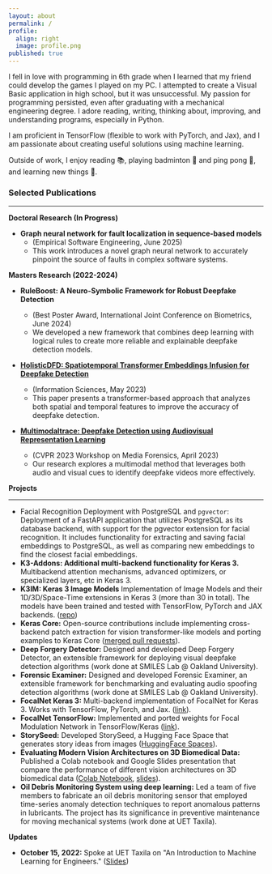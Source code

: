 ```yaml
---
layout: about
permalink: /
profile:
  align: right
  image: profile.png
published: true
---
```


I fell in love with programming in 6th grade when I learned that my friend could develop the games I played on my PC. I attempted to create a Visual Basic application in high school, but it was unsuccessful. My passion for programming persisted, even after graduating with a mechanical engineering degree. I adore reading, writing, thinking about, improving, and understanding programs, especially in Python. 

I am proficient in TensorFlow \(flexible to work with PyTorch, and Jax\), and I am passionate about creating useful solutions using machine learning.

Outside of work, I enjoy reading 📚, playing badminton 🏸 and ping pong 🏓, and learning new things 🧠.

### Selected Publications

---

**Doctoral Research (In Progress)**

* **Graph neural network for fault localization in sequence-based models**
    * (Empirical Software Engineering, June 2025)
    * This work introduces a novel graph neural network to accurately pinpoint the source of faults in complex software systems.

**Masters Research (2022-2024)**

* **RuleBoost: A Neuro-Symbolic Framework for Robust Deepfake Detection**
    * (Best Poster Award, International Joint Conference on Biometrics, June 2024)
    * We developed a new framework that combines deep learning with logical rules to create more reliable and explainable deepfake detection models.

* **[HolisticDFD: Spatiotemporal Transformer Embeddings Infusion for Deepfake Detection](https://www.sciencedirect.com/science/article/abs/pii/S0020025523009374)**
    * (Information Sciences, May 2023)
    * This paper presents a transformer-based approach that analyzes both spatial and temporal features to improve the accuracy of deepfake detection.

* **[Multimodaltrace: Deepfake Detection using Audiovisual Representation Learning](https://openaccess.thecvf.com/content/CVPR2023W/WMF/html/Raza_Multimodaltrace_Deepfake_Detection_Using_Audiovisual_Representation_Learning_CVPRW_2023_paper.html)**
    * (CVPR 2023 Workshop on Media Forensics, April 2023)
    * Our research explores a multimodal method that leverages both audio and visual cues to identify deepfake videos more effectively.

**Projects**

---

* Facial Recognition Deployment with PostgreSQL and `pgvector`: Deployment of a FastAPI application that utilizes PostgreSQL as its database backend, with support for the pgvector extension for facial recognition. It includes functionality for extracting and saving facial embeddings to PostgreSQL, as well as comparing new embeddings to find the closest facial embeddings.
* **K3-Addons: Additional multi-backend functionality for Keras 3.** Multibackend attention mechanisms, advanced optimizers, or specialized layers, etc in Keras 3.
* **K3IM: Keras 3 Image Models** Implementation of Image Models  and their 1D/3D/Space-Time extensions in Keras 3 \(more than 30 in total\). The models have been trained and tested with TensorFlow, PyTorch and JAX backends. ([repo](https://github.com/anas-rz/k3im/))
* **Keras Core:** Open-source contributions include implementing cross-backend patch extraction for vision transformer-like models and porting examples to Keras Core ([merged pull requests](https://github.com/keras-team/keras-core/pulls?q=is%3Apr+is%3Amerged+author%3Aanas-rz)).
* **Deep Forgery Detector:** Designed and developed Deep Forgery Detector, an extensible framework for deploying visual deepfake detection algorithms (work done at SMILES Lab @ Oakland University).
* **Forensic Examiner:** Designed and developed Forensic Examiner, an extensible framework for benchmarking and evaluating audio spoofing detection algorithms (work done at SMILES Lab @ Oakland University).
* **FocalNet Keras 3:** Multi-backend implementation of FocalNet for Keras 3. Works with TensorFlow, PyTorch, and Jax. ([link](https://github.com/anas-rz/focalnet-keras-3)).
* **FocalNet TensorFlow:** Implemented and ported weights for Focal Modulation Network in TensorFlow/Keras ([link](https://github.com/anas-rz/focalnet-tensorflow)).
* **StorySeed:** Developed StorySeed, a Hugging Face Space that generates story ideas from images ([HuggingFace Spaces](https://huggingface.co/spaces/anasrz/StorySeed)).
* **Evaluating Modern Vision Architectures on 3D Biomedical Data:** Published a Colab notebook and Google Slides presentation that compare the performance of different vision architectures on 3D biomedical data ([Colab Notebook](https://colab.research.google.com/drive/1nz-NtGxC3NeSJh4ZWQ8jabzBlawnvIWe?usp=sharing), [slides](https://docs.google.com/presentation/d/1o1SD0WHBJEqvjOIJWys-Y6z80uuiejmC/edit?usp=sharing&ouid=118316226676823953327&rtpof=true&sd=true)).
* **Oil Debris Monitoring System using deep learning:** Led a team of five members to fabricate an oil debris monitoring sensor that employed time-series anomaly detection techniques to report anomalous patterns in lubricants. The project has its significance in preventive maintenance for moving mechanical systems (work done at UET Taxila).

**Updates**

* **October 15, 2022:** Spoke at UET Taxila on "An Introduction to Machine Learning for Engineers." ([Slides](https://docs.google.com/presentation/d/1HIWUd9OQaHk1D1ESe77uEcZ6ir7DKLdQIj3rKms_yPs/edit?usp=sharing))

